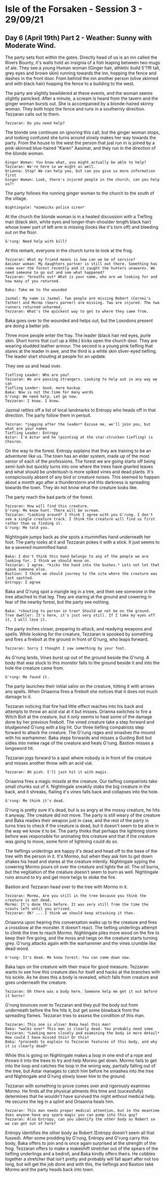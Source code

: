 # Isle of the Forsaken - Session 3 - 29/09/21
 

## Day 6 (April 19th) Part 2 - Weather: Sunny with Moderate Wind.

The party sets foot within the gates. Directly head of us is an inn called the Rivers Bounty, it's walls hold an insignia of a fish leaping between two mugs of ale. They see a young Human woman (Ginger hair, athletic build 5'11ft tall, grey eyes and brown skin) running towards the inn, hopping the fence and dashes in the front door. From behind the inn another person (olive skinned and with black hair) hopping the fence to a building to the west. 

The party are slightly bewildered at these events, and the woman seems slightly panicked. After a minute, a scream is heard from the tavern and the ginger woman bursts out. She is accompanied by a blonde-haired skinny woman. They both hops the fence and runs in a southernly direction. Tezzaran calls out to them. 

~~~
Tezzaran: Do you need help?
~~~

The blonde one continues on ignoring this call, but the ginger woman stops, and looking confused she turns around slowly makes her way towards the party. From the house to the west the person that just run in is joined by a pink-skinned blue-haired "Karen" Aasimar, and they run in the direction of the blonde woman.  
~~~
Ginger Woman: You know what, you might actually be able to help?
Tezzaran: We're here so we might as well. 
Orianna: Stop! We can help you, but can you give us more information first
Ginger Woman: Look, there's injured people in the church, can you help us?!
~~~

The party follows the running ginger woman to the church to the south of the village. 
~~~
Nightingale: *mimmicks police siren*
~~~

At the church the blonde woman is in a heated discussion with a Tiefling man (black skin, white eyes and longer-than-shoulder length black hair) whose lower part of left arm is missing (looks like it's torn off) and bleeding out on the floor. 
~~~
G'rung: Need help with kill?
~~~

At this remark, everyone in the church turns to look at the frog. 

~~~
Tezzaran: What my friend means is how can we be of service?
Aasimar woman: My daughters partner is still out there. Something has come over the forest recently and it caught the hunters unawares. We need someone to go out and see what happened?
Tezzaran: *breaths out* What is your name, who are we looking for and how many of you returned.

Baka: Take me to the wounded

Jazmal: My name is Jazmal. Two people are missing Robert (Cersei's father) and Mormo (Seers parner) are missing. Two are injured. The two runners returned unharmed. 
Tezzaran: What's the quickest way to get to where they came from. 
~~~

Baka goes over to the wounded and helps out, but the Loxodons present are doing a better job. 

Three more people enter the fray. The leader (black hair red eyes, purle skin. Short horns that curl up a little.) kicks open the church door. They are wearing studded leather armour. The second is a young pink tiefling that stares at the leader in awe, and the third is a white skin sliver-eyed tiefling. The leader start shouting at people for an update.   

They see us and head over. 

~~~
Tiefling Leader: Who are you?
Tezzaran: We are passing strangers. Looking to help out in any way we can 
Tiefling Leader: Good, more backup
Baka: Now is not the time for many words
G'rung: We need help. Let go now.
Tezzaran: I know. I know.
~~~

Jazmal rattles off a list of local landmarks to Entropy who heads off in that direction. The party follow them in persuit.
~~~
Tezzran: *jogging after the leader* Excuse me, we'll join you, but what are your names
Tiefling Leader: Entropy
Astar: I'm Astar and he (pointing at the star-strucken tiefling) is Chairon. 
~~~

On the way to the forest. Entropy explains that they are training to be an adventurer like us. The town has an elder system, made up of the most senior of each of the professions. The forest we are going starts off being semi-lush but quickly turns into one where the trees have gnarled leaves and what should be underbush is more spiked vines and dead plants. It's conspiciously absent of any bird or creature noises. This seemed to happen about a month ago after a thunderstorm and this darkness is spreading towards the town. They do not know what the creature looks like. 

The party reach the bad parts of the forest. 
~~~
Tezzaran: How will find this creature.
G'rung: Me know hunt. There will be scream.
Tezzaran: *Looking around* I think I agree with you G'rung. I don't see a single creature track. I think the creature will find us first rather than us finding it.
G'rung: Me told you. 
~~~

Nightingale jumps back as she spots a mummifies hand underneath her foot. The party looks at it and Tezzaran pokes it with a stick. It just seems to be a severed mummified hand. 

~~~
Baka: I don't think this hand belongs to any of the people we are looking for. I think we should move on.
Tezzaran: I agree. *kicks the hand into the bushes.* Lets not let that spook someone else.
Bastion: I think we should journey to the site where the creature was last spotted.
Entropy: I agree
~~~

Baka and G'rung spot a mangle leg in a tree, and then see someone in the tree attached to that leg. They are staring at the ground and cowering in fear of the nearby forest, but the party see nothing. 

~~~
Baka: *shouting to person in tree* Should we not be on the ground. 
Tree dweller: It's here, it's just very still. If I take my eyes off it, I will lose it.
~~~

The party inches closer, preparing to attack, and readying weapons and spells. While looking for the creature, Tezzaran is spooked by something and fires a firebolt at the ground in front of G'rung, who leaps forward. 

~~~
Tezzaran: Sorry I thought I saw something by your foot. 
~~~

As G'rung lands, Vines burst up out of the ground beside the G'rung. A body that was stuck to this monster falls to the ground beside it and into the hole the creature came from.  
~~~
G'rung: Me found it. 
~~~
The party launches their initial salvo on the creature, hitting it with arrows ans spells. When Oriaanna fires a firebolt she notices that it does not much damage to it. 

Tezzaran noticing that fire had little effect reaches into his back and attempts to throw an acid vial at it but misses. Orianna switches to fire a Witch Bolt at the creature, but it only seems to heal some of the damage done by her previous firebolt. The vined creature take a step forward and bludgeoned G'rung with a big hit. Our three tiefling compatriots step forward to attack the creature. The G'rung rages and smashes the mound with his warhammer. Baka steps forwards and misses a Guiding Bolt but sidles into melee rage of the creature and heals G'rung. Bastion misses a longsword hit.

Tezzaran jogs forward to a spot where nobody is in front of the creature and misses another throw with an acid vial. 
~~~
Tezzaran: Ah pish. I'll just hit it with magic.
~~~

Oriaanna fires a magic missile at the creature. Our tiefling compatriots take small chunks out of it. Nightingale sneakily stabs the big creature in the back, and it shreaks, flailing it's vines falls back and collapses into the hole. 
~~~
G'rung: Me think it's dead.
~~~

G'rung is pretty sure it's dead, but is so angry at the mossy creature, he hits it anyway. The creature did not move. The party is still weary of the creature and Baka readies their weapon just in case, and the rest of the party in turns tries to check if the creature is dead, but it doesn't seem to be alive in the way we know it to be. The party thinks that perhaps the lightning storm before was responsible for animating this creature and that if the creature was going to move, some form of lightning could do so.

The tieflings underlings are happy it's dead and head off to the base of the tree with the person in it. It's Mormo, but when they ask him to get down shakes his head and stares at the creature intently. Nightingale syping the cowering Mormo pours oil over the creature and lights the oil. The oil burns, but the vegitiation of the creature doesn't seem to burn as well. Nightingale runs around to try and get more twigs to stoke the fire.  

Bastion and Tezzaran head over to the tree with Mormo in it. 
~~~ 
Tezzaran: Mormo, Are you still in the tree because you think the creature is not dead.
Mormo: It's done this before. It was very still from the time the scouts left until you arrived.
Tezzaran: OK! ... I think we should keep attacking it then. 
~~~
Oriaanna upon hearing this conversation walks up to the creature and fires a crossbow at the monster. It doesn't react. The tiefling underlings attempt to climb the tree to reach Mormo. Nightingale piles more wood on the fire to keep their fire going, and the moss and twigs on the creature starts turning grey. G'rung attacks again with the warhammer and the vines crumble like dead wood. 
~~~ 
G'rung: It's dead. Me know forest. You can come down now. 
~~~
Baka taps on the creature with their mace for good measure. Tezzaran wants to see how this creature dies for itself and hacks at the branches with his sickle. As he does this a body is revealed, which falls from creature and goes underneath the creature. 
~~~
Tezzaran: Oh there was a body here. Someone help me get it out before it burns!
~~~
G'rung bounces over to Tezzaran and they pull the body out from underneath before the fire hits it, but get some blowback from the spreading flames. Tezzaran tries to assess the condition of this man. 
~~~
Tezzaran: This one is alive! Baka heal this man! 
Baka: *walks over* This man is clearly dead. You probably need some 
Tezzaran: *Looking more closely and examining the body in more detail* How could I have missed this? Or this?
Baka: *proceeds to explain to Tezzaran features of this body, and why it is clearly dead*
~~~

While this is going on Nightingale makes a loop in one end of a rope and throws it into the trees to try and help Mormo get down. Mormo fails to get into the loop and catches the loop in the wrong way, partially falling out of the tree, but Astar manages to catch him before he smashes into the tree and Nightingale and G'rung slowly lower him to the ground. 

Tezzaran with something to prove comes over and rigorously examines Mormo. He finds all the physical ailments this time and (sucessfully) determines that he wouldn't have survived the night without medical help. He secures the leg in a splint and Oriaanna heals him. 
~~~ 
Tezzaran: This man needs proper medical attention, but in the meantime does anyone have any spare magic you can pump into this guy?
Tezzaran: Also Entropy, can you identify the other body as Robert so we can get out of here?
~~~

Entropy identifies the other body as Robert (Entropy doesn't seem all that fussed). After some prodding by G'rung, Entropy  and G'rung carry this body, Baka offers to join and is once again surprised at the strength of the frog. Tezzaran offers to make a makeshift stretcher out of the spears of the tiefling underlings and a bedroll, and Baka kindly offers theirs. He cobbles together a stretcher that isn't pretty and probably will fall apart after not too long, but will get the job done and with this, the tieflings and Bastion take Mormo and the party heads back into town. 
